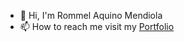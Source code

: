 - 👋 Hi, I'm Rommel Aquino Mendiola
- 📫 How to reach me visit my [Portfolio](https://mendiola.pages.dev)

<!---
mendylivium/mendylivium is a ✨ special ✨ repository because its `README.md` (this file) appears on your GitHub profile.
You can click the Preview link to take a look at your changes.
--->
